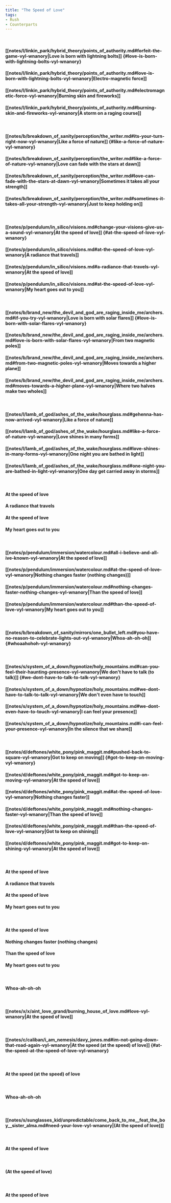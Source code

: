 ```yaml
---
title: "The Speed of Love"
tags:
- Rush
- Counterparts
---
```

&nbsp;
#### [[notes/l/linkin_park/hybrid_theory/points_of_authority.md#forfeit-the-game-vyl-wnanory|Love is born with lightning bolts]] {#love-is-born-with-lightning-bolts-vyl-wnanory}
#### [[notes/l/linkin_park/hybrid_theory/points_of_authority.md#love-is-born-with-lightning-bolts-vyl-wnanory|Electro-magnetic force]]
#### [[notes/l/linkin_park/hybrid_theory/points_of_authority.md#electromagnetic-force-vyl-wnanory|Burning skin and fireworks]]
#### [[notes/l/linkin_park/hybrid_theory/points_of_authority.md#burning-skin-and-fireworks-vyl-wnanory|A storm on a raging course]]
&nbsp;
#### [[notes/b/breakdown_of_sanity/perception/the_writer.md#its-your-turn-right-now-vyl-wnanory|Like a force of nature]] {#like-a-force-of-nature-vyl-wnanory}
#### [[notes/b/breakdown_of_sanity/perception/the_writer.md#like-a-force-of-nature-vyl-wnanory|Love can fade with the stars at dawn]]
#### [[notes/b/breakdown_of_sanity/perception/the_writer.md#love-can-fade-with-the-stars-at-dawn-vyl-wnanory|Sometimes it takes all your strength]]
#### [[notes/b/breakdown_of_sanity/perception/the_writer.md#sometimes-it-takes-all-your-strength-vyl-wnanory|Just to keep holding on]]
&nbsp;
#### [[notes/p/pendulum/in_silico/visions.md#change-your-visions-give-us-a-sound-vyl-wnanory|At the speed of love]] {#at-the-speed-of-love-vyl-wnanory}
#### [[notes/p/pendulum/in_silico/visions.md#at-the-speed-of-love-vyl-wnanory|A radiance that travels]]
#### [[notes/p/pendulum/in_silico/visions.md#a-radiance-that-travels-vyl-wnanory|At the speed of love]]
#### [[notes/p/pendulum/in_silico/visions.md#at-the-speed-of-love-vyl-wnanory|My heart goes out to you]]
&nbsp;
#### [[notes/b/brand_new/the_devil_and_god_are_raging_inside_me/archers.md#if-you-try-vyl-wnanory|Love is born with solar flares]] {#love-is-born-with-solar-flares-vyl-wnanory}
#### [[notes/b/brand_new/the_devil_and_god_are_raging_inside_me/archers.md#love-is-born-with-solar-flares-vyl-wnanory|From two magnetic poles]]
#### [[notes/b/brand_new/the_devil_and_god_are_raging_inside_me/archers.md#from-two-magnetic-poles-vyl-wnanory|Moves towards a higher plane]]
#### [[notes/b/brand_new/the_devil_and_god_are_raging_inside_me/archers.md#moves-towards-a-higher-plane-vyl-wnanory|Where two halves make two wholes]]
&nbsp;
#### [[notes/l/lamb_of_god/ashes_of_the_wake/hourglass.md#gehenna-has-now-arrived-vyl-wnanory|Like a force of nature]]
#### [[notes/l/lamb_of_god/ashes_of_the_wake/hourglass.md#like-a-force-of-nature-vyl-wnanory|Love shines in many forms]]
#### [[notes/l/lamb_of_god/ashes_of_the_wake/hourglass.md#love-shines-in-many-forms-vyl-wnanory|One night you are bathed in light]]
#### [[notes/l/lamb_of_god/ashes_of_the_wake/hourglass.md#one-night-you-are-bathed-in-light-vyl-wnanory|One day get carried away in storms]]
&nbsp;
#### At the speed of love
#### A radiance that travels
#### At the speed of love
#### My heart goes out to you
&nbsp;
#### [[notes/p/pendulum/immersion/watercolour.md#all-i-believe-and-all-ive-known-vyl-wnanory|At the speed of love]]
#### [[notes/p/pendulum/immersion/watercolour.md#at-the-speed-of-love-vyl-wnanory|Nothing changes faster (nothing changes)]]
#### [[notes/p/pendulum/immersion/watercolour.md#nothing-changes-faster-nothing-changes-vyl-wnanory|Than the speed of love]]
#### [[notes/p/pendulum/immersion/watercolour.md#than-the-speed-of-love-vyl-wnanory|My heart goes out to you]]
&nbsp;
#### [[notes/b/breakdown_of_sanity/mirrors/one_bullet_left.md#you-have-no-reason-to-celebrate-lights-out-vyl-wnanory|Whoa-ah-oh-oh]] {#whoaahohoh-vyl-wnanory}
&nbsp;
#### [[notes/s/system_of_a_down/hypnotize/holy_mountains.md#can-you-feel-their-haunting-presence-vyl-wnanory|We don't have to talk (to talk)]] {#we-dont-have-to-talk-to-talk-vyl-wnanory}
#### [[notes/s/system_of_a_down/hypnotize/holy_mountains.md#we-dont-have-to-talk-to-talk-vyl-wnanory|We don't even have to touch]]
#### [[notes/s/system_of_a_down/hypnotize/holy_mountains.md#we-dont-even-have-to-touch-vyl-wnanory|I can feel your presence]]
#### [[notes/s/system_of_a_down/hypnotize/holy_mountains.md#i-can-feel-your-presence-vyl-wnanory|In the silence that we share]]
&nbsp;
#### [[notes/d/deftones/white_pony/pink_maggit.md#pushed-back-to-square-vyl-wnanory|Got to keep on moving]] {#got-to-keep-on-moving-vyl-wnanory}
#### [[notes/d/deftones/white_pony/pink_maggit.md#got-to-keep-on-moving-vyl-wnanory|At the speed of love]]
#### [[notes/d/deftones/white_pony/pink_maggit.md#at-the-speed-of-love-vyl-wnanory|Nothing changes faster]]
#### [[notes/d/deftones/white_pony/pink_maggit.md#nothing-changes-faster-vyl-wnanory|Than the speed of love]]
#### [[notes/d/deftones/white_pony/pink_maggit.md#than-the-speed-of-love-vyl-wnanory|Got to keep on shining]]
#### [[notes/d/deftones/white_pony/pink_maggit.md#got-to-keep-on-shining-vyl-wnanory|At the speed of love]]
&nbsp;
#### At the speed of love
#### A radiance that travels
#### At the speed of love
#### My heart goes out to you
&nbsp;
#### At the speed of love
#### Nothing changes faster (nothing changes)
#### Than the speed of love
#### My heart goes out to you
&nbsp;
#### Whoa-ah-oh-oh
&nbsp;
#### [[notes/x/x/aint_love_grand/burning_house_of_love.md#love-vyl-wnanory|At the speed of love]]
&nbsp;
#### [[notes/c/caliban/i_am_nemesis/davy_jones.md#im-not-going-down-that-road-again-vyl-wnanory|At the speed (at the speed) of love]] {#at-the-speed-at-the-speed-of-love-vyl-wnanory}
&nbsp;
#### At the speed (at the speed) of love
&nbsp;
#### Whoa-ah-oh-oh
&nbsp;
#### [[notes/s/sunglasses_kid/unpredictable/come_back_to_me__feat_the_boy__sister_alma.md#need-your-love-vyl-wnanory|(At the speed of love)]]
&nbsp;
#### At the speed of love
&nbsp;
#### (At the speed of love)
&nbsp;
#### At the speed of love
